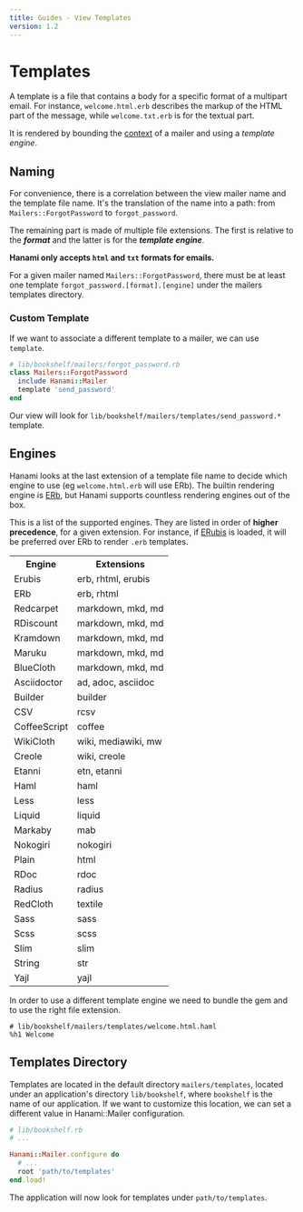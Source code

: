```yaml
---
title: Guides - View Templates
version: 1.2
---
```


# Templates

A template is a file that contains a body for a specific format of a multipart email.
For instance, `welcome.html.erb` describes the markup of the HTML part of the message, while `welcome.txt.erb` is for the textual part.

It is rendered by bounding the [context](/guides/1.2/mailers/basic-usage) of a mailer and using a _template engine_.

## Naming

For convenience, there is a correlation between the view mailer name and the template file name.
It's the translation of the name into a path: from `Mailers::ForgotPassword` to `forgot_password`.

The remaining part is made of multiple file extensions.
The first is relative to the **_format_** and the latter is for the **_template engine_**.

**Hanami only accepts `html` and `txt` formats for emails.**

<p class="convention">
For a given mailer named <code>Mailers::ForgotPassword</code>, there must be at least one template <code>forgot_password.[format].[engine]</code> under the mailers templates directory.
</p>

### Custom Template

If we want to associate a different template to a mailer, we can use `template`.

```ruby
# lib/bookshelf/mailers/forgot_password.rb
class Mailers::ForgotPassword
  include Hanami::Mailer
  template 'send_password'
end
```

Our view will look for `lib/bookshelf/mailers/templates/send_password.*` template.

## Engines

Hanami looks at the last extension of a template file name to decide which engine to use (eg `welcome.html.erb` will use ERb).
The builtin rendering engine is [ERb](http://en.wikipedia.org/wiki/ERuby), but Hanami supports countless rendering engines out of the box.

This is a list of the supported engines.
They are listed in order of **higher precedence**, for a given extension.
For instance, if [ERubis](http://www.kuwata-lab.com/erubis/) is loaded, it will be preferred over ERb to render `.erb` templates.

<table class="table table-bordered table-striped">
  <tr>
    <th>Engine</th>
    <th>Extensions</th>
  </tr>
  <tr>
    <td>Erubis</td>
    <td>erb, rhtml, erubis</td>
  </tr>
  <tr>
    <td>ERb</td>
    <td>erb, rhtml</td>
  </tr>
  <tr>
    <td>Redcarpet</td>
    <td>markdown, mkd, md</td>
  </tr>
  <tr>
    <td>RDiscount</td>
    <td>markdown, mkd, md</td>
  </tr>
  <tr>
    <td>Kramdown</td>
    <td>markdown, mkd, md</td>
  </tr>
  <tr>
    <td>Maruku</td>
    <td>markdown, mkd, md</td>
  </tr>
  <tr>
    <td>BlueCloth</td>
    <td>markdown, mkd, md</td>
  </tr>
  <tr>
    <td>Asciidoctor</td>
    <td>ad, adoc, asciidoc</td>
  </tr>
  <tr>
    <td>Builder</td>
    <td>builder</td>
  </tr>
  <tr>
    <td>CSV</td>
    <td>rcsv</td>
  </tr>
  <tr>
    <td>CoffeeScript</td>
    <td>coffee</td>
  </tr>
  <tr>
    <td>WikiCloth</td>
    <td>wiki, mediawiki, mw</td>
  </tr>
  <tr>
    <td>Creole</td>
    <td>wiki, creole</td>
  </tr>
  <tr>
    <td>Etanni</td>
    <td>etn, etanni</td>
  </tr>
  <tr>
    <td>Haml</td>
    <td>haml</td>
  </tr>
  <tr>
    <td>Less</td>
    <td>less</td>
  </tr>
  <tr>
    <td>Liquid</td>
    <td>liquid</td>
  </tr>
  <tr>
    <td>Markaby</td>
    <td>mab</td>
  </tr>
  <tr>
    <td>Nokogiri</td>
    <td>nokogiri</td>
  </tr>
  <tr>
    <td>Plain</td>
    <td>html</td>
  </tr>
  <tr>
    <td>RDoc</td>
    <td>rdoc</td>
  </tr>
  <tr>
    <td>Radius</td>
    <td>radius</td>
  </tr>
  <tr>
    <td>RedCloth</td>
    <td>textile</td>
  </tr>
  <tr>
    <td>Sass</td>
    <td>sass</td>
  </tr>
  <tr>
    <td>Scss</td>
    <td>scss</td>
  </tr>
  <tr>
    <td>Slim</td>
    <td>slim</td>
  </tr>
  <tr>
    <td>String</td>
    <td>str</td>
  </tr>
  <tr>
    <td>Yajl</td>
    <td>yajl</td>
  </tr>
</table>

In order to use a different template engine we need to bundle the gem and to use the right file extension.

```haml
# lib/bookshelf/mailers/templates/welcome.html.haml
%h1 Welcome
```

## Templates Directory

Templates are located in the default directory `mailers/templates`, located under an application's directory `lib/bookshelf`, where `bookshelf` is the name of our application.
If we want to customize this location, we can set a different value in Hanami::Mailer configuration.

```ruby
# lib/bookshelf.rb
# ...

Hanami::Mailer.configure do
  # ...
  root 'path/to/templates'
end.load!
```

The application will now look for templates under `path/to/templates`.
